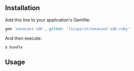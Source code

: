 ## Installation

Add this line to your application's Gemfile:

```ruby
gem 'novacast-sdk', github: 'lscspirit/novacast-sdk-ruby'
```

And then execute:

    $ bundle

## Usage



